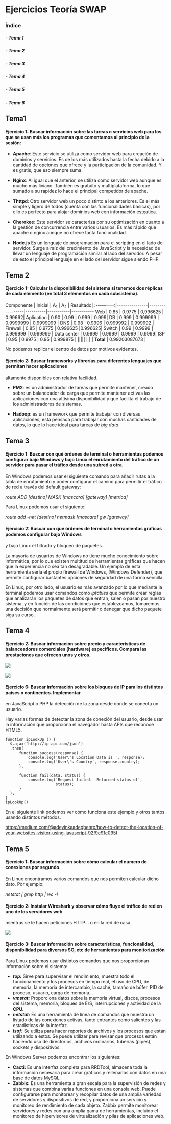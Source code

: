 # Ejercicios Teoría SWAP

### Índice

##### - Tema 1

##### - Tema 2

##### - Tema 3

##### - Tema 4

##### - Tema 5

##### - Tema 6


 ## Tema1

#### Ejercicio 1: Buscar información sobre las tareas o servicios web para los que se usan más los programas que comentamos al principio de la sesión: 

+ **Apache**: Este servicio se utiliza como servidor web para creación de dominios y servicios. Es de los más utilizados hasta la fecha debido a la cantidad de opciones que ofrece y la participación de la comunidad. Y es gratis, que eso siempre suma.

+ **Nginx**: Al igual que el anterior, se utiliza como servidor web aunque es mucho más liviano.  También es gratuito y multiplataforma, lo que sumado a su rapidez lo hace el principal competidor de apache.

+ **Thttpd**: Otro servidor web un poco distinto a los anteriores. Es el más simple y ligero de todos (cuenta con las funcionalidades básicas), por ello es perfecto para alojar dominios web con información estçatica.

+ **Cherokee**: Este servidor se caracteriza por su optimización en cuanto a la gestión de concurrencia entre varios usuarios. Es más rápido que apache o nginx aunque no ofrece tanta funcionalidad.

+ **Node.js** Es un lenguaje de programación para el scripting en el lado del servidor. Surge a raíz del crecimiento de JavaScript y la necesidad de llevar un lenguaje de programación similar al lado del servidor. A pesar de esto el principal lenguaje en el lado del servidor sigue siendo PHP.

    

## Tema 2

#### Ejercicio 1: Calcular la disponibilidad del sistema si tenemos dos réplicas de cada elemento (en total 3 elementos en cada subsistema).

Componente | Inicial  | A<sub>1</sub> | A<sub>2</sub> | Resultado| 
:---------:|---------------|-----------------|----------|-----------|-----------
Web | 0.85 | 0.9775 | 0,996625 | 0.99662| 
Aplication | 0.90 | 0.99 | 0.999 | 0.999| 
DB | 0.999 | 0.999999 | 0.9999999 | 0.9999999 | 
DNS | 0.98 | 0.9996 | 0.999992 | 0.999992 | 
Firewall | 0.85 | 0.9775 | 0.996625 |0.996625| 
Switch | 0.99 | 0.9999 | 0.999999 | 0.999999 | 
Data center | 0.9999 | 0.9999 | 0.9999 | 0.9999| 
ISP | 0.95 | 0.9975 | 0.95 | 0.999875 | 
|||||
 | |  | **Total** | 0.99203087673 | 

No podemos replicar el centro de datos por motivos evidentes.

#### Ejercicio 2: Buscar frameworks y librerías para diferentes lenguajes que permitan hacer aplicaciones
altamente disponibles con relativa facilidad.

+ **PM2**: es un administrador de tareas que permite mantener, creado sobre un
    balanceador de carga que permite mantener activas las aplicaciones con una
    altísima disponibilidad y que facilita el trabajo de los administradores de
    sistemas.

+ **Hadoop**: es un framework que permite trabajar con diversas aplicaciones, está pensada para trabajar con muchas cantidades de datos, lo que lo hace ideal para tareas de *big data*.

    

## Tema 3

#### Ejercicio 1: Buscar con qué órdenes de terminal o herramientas podemos configurar bajo Windows y bajo Linux el enrutamiento del tráfico de un servidor para pasar el tráfico desde una subred a otra.
En Windows podemos usar el siguiente comando para añadir rutas a la tabla de enrutamiento y poder configurar el camino para permitir el tráfico de red a través del default gateway:

*route ADD [destino] MASK [mascara] [gateway] [metrica]*



Para Linux podemos usar el siguiente:

*route add -net [destino] netmask [mascara] gw [gateway]*

#### Ejercicio 2: Buscar con qué órdenes de terminal o herramientas gráficas podemos configurar bajo Windows
y bajo Linux el filtrado y bloqueo de paquetes.

La mayoría de usuarios de Windows no tiene mucho conocimiento sobre informática, por lo que existen multitud de herramientas gráficas que hacen que la experiencia no sea tan desagradable. Un ejemplo de esta herramienta sería el propio firewall de Windows, (Windows Defender), que permite configurar bastantes opciones de seguridad de una forma sencilla.

En Linux, por otro lado, el usuario es más avanzado por lo que mediante la terminal podemos usar comandos como *iptables* que permite crear reglas que analizarán los paquetes de datos que entran, salen o pasan por nuestro sistema, y en función de las condiciones que establezcamos, tomaremos una decisión que normalmente será permitir o denegar que dicho paquete siga su curso.



## Tema 4

#### Ejercicio 2: Buscar información sobre precio y características de balanceadores comerciales (hardware) específicos. Compara las prestaciones que ofrecen unos y otros.

![](./images/lb1.PNG)

![](./images/lb2.PNG)



#### Ejercicio 6: Buscar información sobre los bloques de IP para los distintos países o continentes. Implementar
en JavaScript o PHP la detección de la zona desde donde se conecta un usuario.

Hay varias formas de detectar la zona de conexión del usuario, desde usar la información que proporciona el navegador hasta APIs que reconoce HTML5. 

```
function ipLookUp () {
  $.ajax('http://ip-api.com/json')
  .then(
      function success(response) {
          console.log('User\'s Location Data is ', response);
          console.log('User\'s Country', response.country);
      },

      function fail(data, status) {
          console.log('Request failed.  Returned status of',
                      status);
      }
  );
}
ipLookUp()
```

En el siguiente link podemos ver cómo funciona este ejemplo y otros tantos usando distintos métodos.

<https://medium.com/@adeyinkaadegbenro/how-to-detect-the-location-of-your-websites-visitor-using-javascript-92f9e91c095f>



## Tema 5

#### Ejercicio 1: Buscar información sobre cómo calcular el número de conexiones por segundo.

En Linux encontramos  varios comandos que nos  permiten calcular dicho dato. Por ejemplo:

*netstat | grep http | wc -l*



#### Ejercicio 2: Instalar Wireshark y observar cómo fluye el tráfico de red en uno de los servidores web
mientras se le hacen peticiones HTTP... o en la red de casa.

![](./images/wireshark.PNG)



#### Ejercicio 3: Buscar información sobre características, funcionalidad, disponibilidad para diversos SO, etc de herramientas para monitorización
Para Linux podemos usar distintos comandos que nos proporcionan información sobre el sistema:

- ***top:*** Sirve para supervisar el rendimiento, muestra todo el funcionamiento y los procesos en tiempo real, el uso de CPU, de memoria, la memoria de intercambio, la caché, tamaño de búfer, PID de proceso, usuario, carga de memoria...
- ***vmstat:*** Proporciona datos sobre la memoria virtual, discos, procesos del sistema, memoria, bloques de E/S, interrupciones y actividad de la **CPU.**
- ***netstat:*** Es una herramienta de línea de comandos que muestra un listado de las conexiones activas, tanto entrantes como salientes y las estadísticas de la interfaz.
- ***lsof:*** Se utiliza para hacer reportes de archivos y los procesos que están utilizando a éstos. Se puede utilizar para revisar que procesos están haciendo uso de  directorios, archivos ordinarios, tuberías (pipes), sockets y dispositivos.

En Windows Server podemos encontrar los siguientes:

- **Cacti:** Es una interfaz completa para RRDTool, almacena toda la información necesaria para crear gráficos y rellenarlos con datos en una base de datos MySQL.
- **Zabbix:**  Es una herramienta a gran escala para la supervisión de redes y sistemas que combina varias funciones en una consola web. Puede configurarse para monitorear y recopilar datos de una amplia variedad de servidores y dispositivos de red, y proporciona un servicio y monitoreo de rendimiento de cada objeto. Zabbix permite monitorear servidores y redes con una amplia gama de herramientas, incluido el monitoreo de hipervisores de virtualización y pilas de aplicaciones web.


